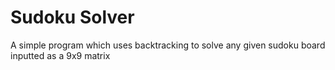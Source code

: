 # Sudoku Solver
A simple program which uses backtracking to solve any given sudoku board inputted as a 9x9 matrix

